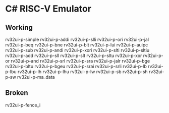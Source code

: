 # C# RISC-V Emulator

## Working
rv32ui-p-simple
rv32ui-p-addi
rv32ui-p-slli
rv32ui-p-ori
rv32ui-p-jal
rv32ui-p-beq
rv32ui-p-bne
rv32ui-p-blt
rv32ui-p-lui
rv32ui-p-auipc
rv32ui-p-sub
rv32ui-p-andi
rv32ui-p-xori
rv32ui-p-slti
rv32ui-p-sltiu
rv32ui-p-add
rv32ui-p-sll
rv32ui-p-slt
rv32ui-p-sltu
rv32ui-p-xor
rv32ui-p-or
rv32ui-p-and
rv32ui-p-srl
rv32ui-p-sra
rv32ui-p-jalr
rv32ui-p-bge
rv32ui-p-bltu
rv32ui-p-bgeu
rv32ui-p-srai
rv32ui-p-srli
rv32ui-p-lb
rv32ui-p-lbu
rv32ui-p-lh
rv32ui-p-lhu
rv32ui-p-lw
rv32ui-p-sb
rv32ui-p-sh
rv32ui-p-sw
rv32ui-p-ma_data

## Broken

rv32ui-p-fence_i
